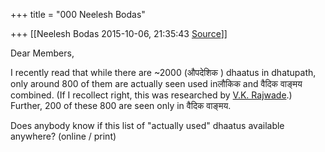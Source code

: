 +++
title = "000 Neelesh Bodas"

+++
[[Neelesh Bodas	2015-10-06, 21:35:43 [Source](https://groups.google.com/g/samskrita/c/z-ICAK5S0i4)]]



Dear Members,

  

I recently read that while there are \~2000 (औपदेशिक ) dhaatus in dhatupath, only around 800 of them are actually seen used inलौकिक and वैदिक वाङ्मय combined. (If I recollect right, this was researched by [V.K. Rajwade](https://en.wikipedia.org/wiki/Vishwanath_Kashinath_Rajwade).) Further, 200 of these 800 are seen only in वैदिक वाङ्मय.

  

Does anybody know if this list of "actually used" dhaatus available anywhere? (online / print)

  

